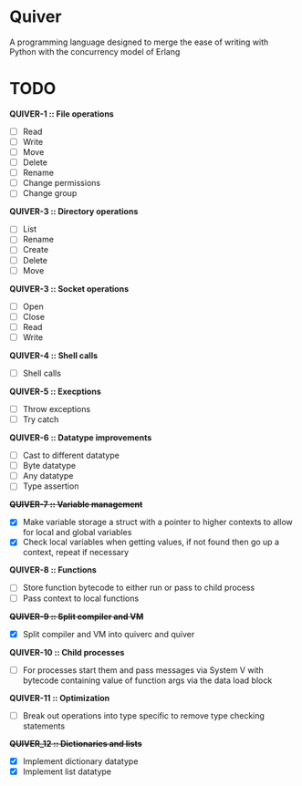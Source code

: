 # Quiver

A programming language designed to merge the ease of writing with Python with the concurrency model of Erlang

# TODO

**QUIVER-1 :: File operations**

- [ ] Read
- [ ] Write
- [ ] Move
- [ ] Delete
- [ ] Rename
- [ ] Change permissions
- [ ] Change group

**QUIVER-3 :: Directory operations**

- [ ] List
- [ ] Rename
- [ ] Create
- [ ] Delete
- [ ] Move

**QUIVER-3 :: Socket operations**

- [ ] Open
- [ ] Close
- [ ] Read
- [ ] Write

**QUIVER-4 :: Shell calls**

- [ ] Shell calls

**QUIVER-5 :: Execptions**

- [ ] Throw exceptions
- [ ] Try catch

**QUIVER-6 :: Datatype improvements**

- [ ] Cast to different datatype
- [ ] Byte datatype
- [ ] Any datatype
- [ ] Type assertion

**~~QUIVER-7 :: Variable management~~**

- [x] Make variable storage a struct with a pointer to higher contexts to allow for local and global variables
- [x] Check local variables when getting values, if not found then go up a context, repeat if necessary

**QUIVER-8 :: Functions**

- [ ] Store function bytecode to either run or pass to child process
- [ ] Pass context to local functions

**~~QUIVER-9 :: Split compiler and VM~~**

- [x] Split compiler and VM into quiverc and quiver


**QUIVER-10 :: Child processes**

- [ ] For processes start them and pass messages via System V with bytecode containing value of function args via the data load block

**QUIVER-11 :: Optimization**

- [ ] Break out operations into type specific to remove type checking statements

**~~QUIVER_12 :: Dictionaries and lists~~**

- [x] Implement dictionary datatype
- [x] Implement list datatype
